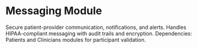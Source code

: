 # Messaging Module

Secure patient-provider communication, notifications, and alerts.
Handles HIPAA-compliant messaging with audit trails and encryption.
Dependencies: Patients and Clinicians modules for participant validation.